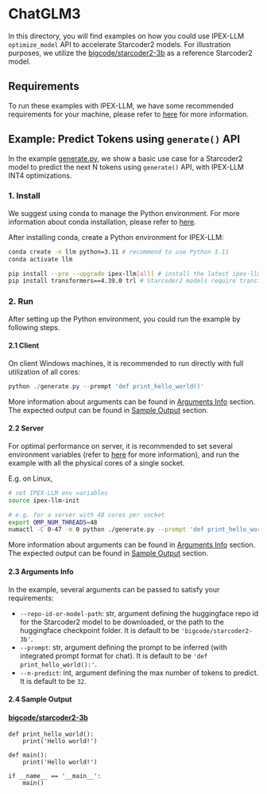 # ChatGLM3
In this directory, you will find examples on how you could use IPEX-LLM `optimize_model` API to accelerate Starcoder2 models. For illustration purposes, we utilize the [bigcode/starcoder2-3b](https://huggingface.co/bigcode/starcoder2-3b) as a reference Starcoder2 model.

## Requirements
To run these examples with IPEX-LLM, we have some recommended requirements for your machine, please refer to [here](../README.md#recommended-requirements) for more information.

## Example: Predict Tokens using `generate()` API
In the example [generate.py](./generate.py), we show a basic use case for a Starcoder2 model to predict the next N tokens using `generate()` API, with IPEX-LLM INT4 optimizations.
### 1. Install
We suggest using conda to manage the Python environment. For more information about conda installation, please refer to [here](https://docs.conda.io/en/latest/miniconda.html#).

After installing conda, create a Python environment for IPEX-LLM:
```bash
conda create -n llm python=3.11 # recommend to use Python 3.11
conda activate llm

pip install --pre --upgrade ipex-llm[all] # install the latest ipex-llm nightly build with 'all' option
pip install transformers==4.39.0 trl # Starcoder2 models require transformers version >= 4.39.0
```

### 2. Run
After setting up the Python environment, you could run the example by following steps.

#### 2.1 Client
On client Windows machines, it is recommended to run directly with full utilization of all cores:
```powershell
python ./generate.py --prompt 'def print_hello_world()'
```
More information about arguments can be found in [Arguments Info](#23-arguments-info) section. The expected output can be found in [Sample Output](#24-sample-output) section.

#### 2.2 Server
For optimal performance on server, it is recommended to set several environment variables (refer to [here](../README.md#best-known-configuration-on-linux) for more information), and run the example with all the physical cores of a single socket.

E.g. on Linux,
```bash
# set IPEX-LLM env variables
source ipex-llm-init

# e.g. for a server with 48 cores per socket
export OMP_NUM_THREADS=48
numactl -C 0-47 -m 0 python ./generate.py --prompt 'def print_hello_world():'
```
More information about arguments can be found in [Arguments Info](#23-arguments-info) section. The expected output can be found in [Sample Output](#24-sample-output) section.

#### 2.3 Arguments Info
In the example, several arguments can be passed to satisfy your requirements:

- `--repo-id-or-model-path`: str, argument defining the huggingface repo id for the Starcoder2 model to be downloaded, or the path to the huggingface checkpoint folder. It is default to be `'bigcode/starcoder2-3b'`.
- `--prompt`: str, argument defining the prompt to be inferred (with integrated prompt format for chat). It is default to be `'def print_hello_world():'`.
- `--n-predict`: int, argument defining the max number of tokens to predict. It is default to be `32`.

#### 2.4 Sample Output
#### [bigcode/starcoder2-3b](https://huggingface.co/bigcode/starcoder2-3b)
```log
def print_hello_world():    
    print('Hello world!')
 
def main():
    print('Hello world!')
 
if __name__ == '__main__':
    main()
```
